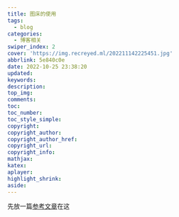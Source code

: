 ```yaml
---
title: 图床的使用
tags:
  - blog
categories:
  - 博客相关
swiper_index: 2
cover: 'https://img.recreyed.ml/202211142225451.jpg'
abbrlink: 5e840c0e
date: 2022-10-25 23:38:20
updated:
keywords:
description:
top_img:
comments:
toc:
toc_number:
toc_style_simple:
copyright:
copyright_author:
copyright_author_href:
copyright_url:
copyright_info:
mathjax:
katex:
aplayer:
highlight_shrink:
aside:
---
```

先放一篇[参考文章](https://akilar.top/posts/3e956346/)在这